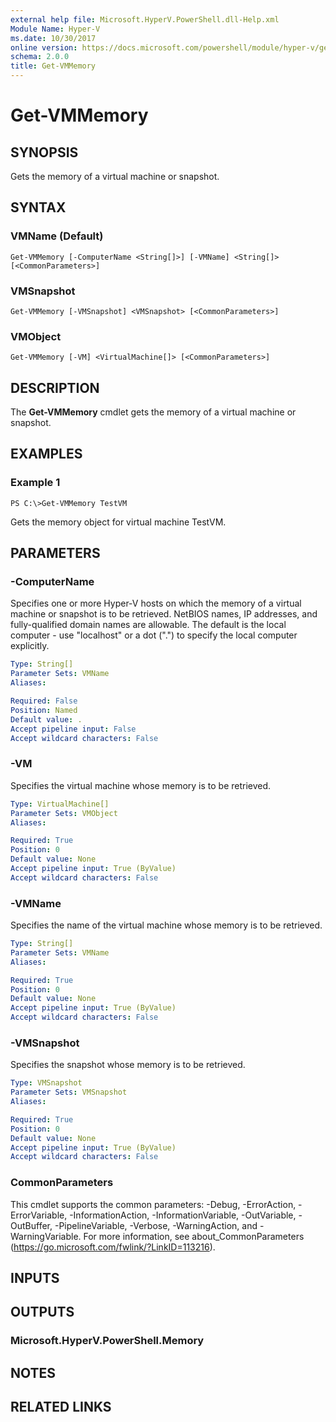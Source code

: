 ```yaml
---
external help file: Microsoft.HyperV.PowerShell.dll-Help.xml
Module Name: Hyper-V
ms.date: 10/30/2017
online version: https://docs.microsoft.com/powershell/module/hyper-v/get-vmmemory?view=windowsserver2012r2-ps&wt.mc_id=ps-gethelp
schema: 2.0.0
title: Get-VMMemory
---
```


# Get-VMMemory

## SYNOPSIS
Gets the memory of a virtual machine or snapshot.

## SYNTAX

### VMName (Default)
```
Get-VMMemory [-ComputerName <String[]>] [-VMName] <String[]> [<CommonParameters>]
```

### VMSnapshot
```
Get-VMMemory [-VMSnapshot] <VMSnapshot> [<CommonParameters>]
```

### VMObject
```
Get-VMMemory [-VM] <VirtualMachine[]> [<CommonParameters>]
```

## DESCRIPTION
The **Get-VMMemory** cmdlet gets the memory of a virtual machine or snapshot.

## EXAMPLES

### Example 1
```
PS C:\>Get-VMMemory TestVM
```

Gets the memory object for virtual machine TestVM.

## PARAMETERS

### -ComputerName
Specifies one or more Hyper-V hosts on which the memory of a virtual machine or snapshot is to be retrieved.
NetBIOS names, IP addresses, and fully-qualified domain names are allowable.
The default is the local computer - use "localhost" or a dot (".") to specify the local computer explicitly.

```yaml
Type: String[]
Parameter Sets: VMName
Aliases: 

Required: False
Position: Named
Default value: .
Accept pipeline input: False
Accept wildcard characters: False
```

### -VM
Specifies the virtual machine whose memory is to be retrieved.

```yaml
Type: VirtualMachine[]
Parameter Sets: VMObject
Aliases: 

Required: True
Position: 0
Default value: None
Accept pipeline input: True (ByValue)
Accept wildcard characters: False
```

### -VMName
Specifies the name of the virtual machine whose memory is to be retrieved.

```yaml
Type: String[]
Parameter Sets: VMName
Aliases: 

Required: True
Position: 0
Default value: None
Accept pipeline input: True (ByValue)
Accept wildcard characters: False
```

### -VMSnapshot
Specifies the snapshot whose memory is to be retrieved.

```yaml
Type: VMSnapshot
Parameter Sets: VMSnapshot
Aliases: 

Required: True
Position: 0
Default value: None
Accept pipeline input: True (ByValue)
Accept wildcard characters: False
```

### CommonParameters
This cmdlet supports the common parameters: -Debug, -ErrorAction, -ErrorVariable, -InformationAction, -InformationVariable, -OutVariable, -OutBuffer, -PipelineVariable, -Verbose, -WarningAction, and -WarningVariable. For more information, see about_CommonParameters (https://go.microsoft.com/fwlink/?LinkID=113216).

## INPUTS

## OUTPUTS

### Microsoft.HyperV.PowerShell.Memory

## NOTES

## RELATED LINKS

